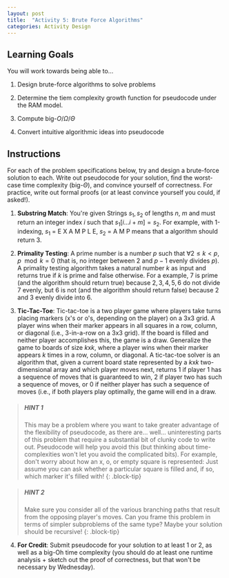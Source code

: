 ```yaml
---
layout: post
title:  "Activity 5: Brute Force Algorithms"
categories: Activity Design
---
```


## Learning Goals

You will work towards being able to...

1. Design brute-force algorithms to solve problems

2. Determine the tiem complexity growth function for pseudocode under the RAM model.

3. Compute big-$O$/$\Omega$/$\Theta$

4. Convert intuitive algorithmic ideas into pseudocode



## Instructions
For each of the problem specifications below, try and design a brute-force solution to each. Write out pseudocode for your solution, find the worst-case time complexity (big-$\Theta$), and convince yourself of correctness. For practice, write out formal proofs (or at least convince yourself you could, if asked!). 

1. **Substring Match**: You're given Strings $s_1, s_2$ of lengths $n$, $m$ and must return an integer index $i$ such that $s_1[i\dots i+m] = s_2$. For example, with 1-indexing, $s_1$ = E X A M P L E, $s_2$ = A M P means that a algorithm should return $3$. 

2. **Primality Testing**: A prime number is a number $p$ such that $\forall 2 \leq k < p$, $p \mod k = 0$ (that is, no integer between $2$ and $p-1$ evenly divides $p$). A primality testing algorithm takes a natural number $k$ as input and returns true if $k$ is prime and false otherwise. For a example, $7$ is prime (and the algorithm should return true) because $2, 3, 4, 5, 6$ do not divide $7$ evenly, but $6$ is not (and the algorithm should return false) because $2$ and $3$ evenly divide into $6$.

3. **Tic-Tac-Toe**: Tic-tac-toe is a two player game where players take turns placing markers (x's or o's, depending on the player) on a 3x3 grid. A player wins when their marker appears in all squares in a row, column, or diagonal (i.e., 3-in-a-row on a 3x3 grid). If the board is filled and neither player accomplishes this, the game is a draw. Generalize the game to boards of size $k$x$k$, where a player wins when their marker appears $k$ times in a row, column, or diagonal. A tic-tac-toe solver is an algorithm that, given a current board state represented by a $k$x$k$ two-dimensional array and which player moves next, returns 1 if player 1 has a sequence of moves that is guaranteed to win, 2 if player two has such a sequence of moves, or 0 if neither player has such a sequence of moves (i.e., if both players play optimally, the game will end in a draw.

> ##### *HINT 1* 
> This may be a problem where you want to take greater advantage of the flexibility of pseudocode, as there are... well... uninteresting parts of this problem that require a substantial bit of clunky code to write out. Pseudocode will help you avoid this (but thinking about time-complexities won't let you avoid the complicated bits). For example, don't worry about how an x, o, or empty square is represented: Just assume you can ask whether a particular square is filled and, if so, which marker it's filled with!
{: .block-tip}

> ##### *HINT 2* 
> Make sure you consider all of the various branching paths that result from the opposing player's moves. Can you frame this problem in terms of simpler subproblems of the same type? Maybe your solution should be recursive!
{: .block-tip}

4. **For Credit**: Submit pseudocode for your solution to at least 1 or 2, as well as a big-Oh time complexity (you should do at least one runtime analysis + sketch out the proof of correctness, but that won't be necessary by Wednesday). 
